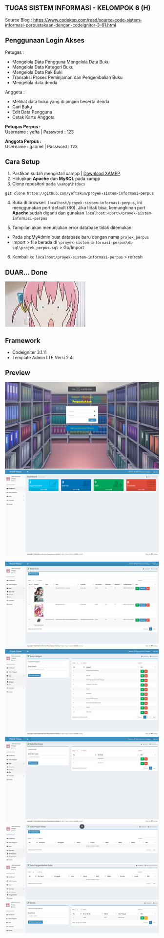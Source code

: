 ## TUGAS SISTEM INFORMASI - KELOMPOK 6 (H)

Source Blog :  <a href="https://www.codekop.com/read/source-code-sistem-informasi-perpustakaan-dengan-codeigniter-3-61.html" target="_blank">
https://www.codekop.com/read/source-code-sistem-informasi-perpustakaan-dengan-codeigniter-3-61.html</a>

## Penggunaan Login Akses

Petugas : 
- Mengelola Data Pengguna Mengelola Data Buku
- Mengelola Data Kategori Buku
- Mengelola Data Rak Buki
- Transaksi Proses Peminjaman dan Pengembalian Buku
- Mengelola data denda

Anggota :
- Melihat data buku yang di pinjam beserta denda
- Cari Buku
- Edit Data Pengguna
- Cetak Kartu Anggota

<b>Petugas Perpus : </b>
<br/>
Username : yefta | Password : 123

<b>Anggota Perpus :</b>
<br/>
Username : gabriel | Password : 123

## Cara Setup

1. Pastikan sudah mengistall xampp | [Download XAMPP](https://www.apachefriends.org/download.html)
2. Hidupkan **Apache** dan **MySQL** pada xampp
3. Clone repositori pada `\xampp\htdocs`
```
git clone https://github.com/yeftakun/proyek-sistem-informasi-perpus
```
4. Buka di browser: `localhost/proyek-sistem-informasi-perpus`, ini menggunakan port default (80). Jika tidak bisa, kemungkinan port **Apache** sudah diganti dan gunakan `localhost:<port>/proyek-sistem-informasi-perpus`

5. Tampilan akan menunjukan error database tidak ditemukan:
- Pada phpMyAdmin buat database baru dengan nama `projek_perpus`
- Import > file berada di `\proyek-sistem-informasi-perpus\db sql\projek_perpus.sql` > Go/Import
6. Kembali ke `localhost/proyek-sistem-informasi-perpus` > refresh
<h2>DUAR... Done</h2>

![bocchi kager](/assets_other/image.png)

##  Framework
* Codeigniter 3.1.11
* Template Admin LTE  Versi 2.4

## Preview

![Login](/assets_other/image0.png)
![Dashboard](/assets_other/image-1.png)
<!-- ![Data User](/assets_other/image-2.png) -->
![Data Buku](/assets_other/image-3.png)
![Kategori](/assets_other/image-4.png)
![Rak](/assets_other/image-5.png)
![Peminjaman](/assets_other/image-7.png)
![Pengembalian](/assets_other/image-8.png)
![Denda](/assets_other/image-6.png)